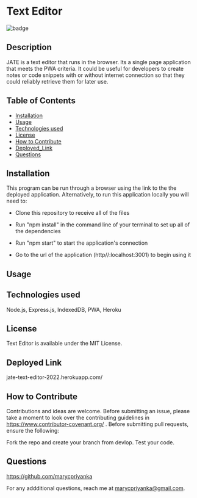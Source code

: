# Text Editor
![badge](https://img.shields.io/badge/MIT-License-blue.svg)

## Description

JATE is a text editor that runs in the browser. Its a single page application that meets the PWA criteria. It could be useful for developers to create notes or code snippets with or without internet connection so that they could reliably retrieve them for later use.

## Table of Contents 

- [Installation](#installation)
- [Usage](#usage)
- [Technologies used](#technologies-used)
- [License](#license)
- [How to Contribute](#how-to-contribute)
- [Deployed_Link](#deployed-link)
- [Questions](#questions)

## Installation

This program can be run through a browser using the link to the the deployed application. Alternatively, to run this application locally you will need to:

- Clone this repository to receive all of the files

- Run "npm install" in the command line of your terminal to set up all of the dependencies

- Run "npm start" to start the application's connection

- Go to the url of the application (http//:localhost:3001) to begin using it

## Usage



##  Technologies used

Node.js, Express.js, IndexedDB, PWA, Heroku

## License

Text Editor is available under the MIT License.

## Deployed Link

jate-text-editor-2022.herokuapp.com/

## How to Contribute

Contributions and ideas are welcome. Before submitting an issue, please take a moment to look over the contributing guidelines in https://www.contributor-covenant.org/ . Before submitting pull requests, ensure the following:

Fork the repo and create your branch from devlop. Test your code.

## Questions

https://github.com/marycpriyanka

For any addditional questions, reach me at marycpriyanka@gmail.com.
